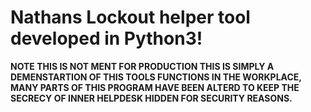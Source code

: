 # Nathans Lockout helper tool developed in Python3!
**NOTE THIS IS NOT MENT FOR PRODUCTION THIS IS SIMPLY A DEMENSTARTION OF THIS TOOLS FUNCTIONS IN THE WORKPLACE, MANY PARTS OF THIS PROGRAM HAVE BEEN ALTERD TO KEEP THE SECRECY OF INNER HELPDESK HIDDEN FOR SECURITY REASONS.**
